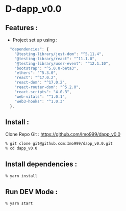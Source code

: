 # D-dapp_v0.0

## Features :

- Project set up using :

```js
  "dependencies": {
    "@testing-library/jest-dom": "^5.11.4",
    "@testing-library/react": "^11.1.0",
    "@testing-library/user-event": "^12.1.10",
    "bootstrap": "^5.0.0-beta3",
    "ethers": "^5.3.0",
    "react": "^17.0.2",
    "react-dom": "^17.0.2",
    "react-router-dom": "^5.2.0",
    "react-scripts": "4.0.3",
    "web-vitals": "^1.0.1",
    "web3-hooks": "^1.0.3"
  },
```

## Install :

Clone Repo Git : https://github.com/Imo999/dapp_v0.0

```zsh
% git clone git@github.com:Imo999/dapp_v0.0.git
% cd dapp_v0.0
```

## Install dependencies :

```zsh
% yarn install
```

## Run DEV Mode :

```zsh
% yarn start
```